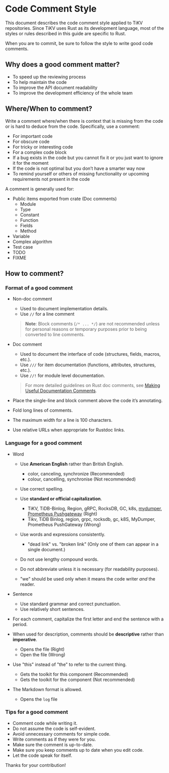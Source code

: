 # Code Comment Style

This document describes the code comment style applied to TiKV repositories. Since TiKV uses Rust as its development language, most of the styles or rules described in this guide are specific to Rust.

When you are to commit, be sure to follow the style to write good code comments.

## Why does a good comment matter?

- To speed up the reviewing process
- To help maintain the code
- To improve the API document readability
- To improve the development efficiency of the whole team

## Where/When to comment?

Write a comment where/when there is context that is missing from the code or is hard to deduce from the code. Specifically, use a comment:

- For important code
- For obscure code
- For tricky or interesting code
- For a complex code block
- If a bug exists in the code but you cannot fix it or you just want to ignore it for the moment
- If the code is not optimal but you don’t have a smarter way now
- To remind yourself or others of missing functionality or upcoming requirements not present in the code

A comment is generally used for:

- Public items exported from crate (Doc comments)
    - Module
    - Type
    - Constant
    - Function
    - Fields
    - Method
- Variable
- Complex algorithm
- Test case
- TODO
- FIXME

## How to comment?

### Format of a good comment

- Non-doc comment

    - Used to document implementation details.
    - Use `//` for a line comment
    > **Note**: Block comments (`/* ... */`) are not recommended unless for personal reasons or temporary purposes prior to being converted to line comments.
    
- Doc comment

    - Used to document the interface of code (structures, fields, macros, etc.).
    - Use `///` for item documentation (functions, attributes, structures, etc.).
    - Use `//!` for module level documentation.
    > For more detailed guidelines on Rust doc comments, see [Making Useful Documentation Comments](https://doc.rust-lang.org/book/ch14-02-publishing-to-crates-io.html#making-useful-documentation-comments).

- Place the single-line and block comment above the code it’s annotating.
- Fold long lines of comments.
- The maximum width for a line is 100 characters.
- Use relative URLs when appropriate for Rustdoc links.

### Language for a good comment

- Word
    
    - Use **American English** rather than British English.
        
        - color, canceling, synchronize     (Recommended)
        - colour, cancelling, synchronise   (Not recommended)
    
    - Use correct spelling.

    - Use **standard or official capitalization**.
        
        - TiKV, TiDB-Binlog, Region, gRPC, RocksDB, GC, k8s, [mydumper](https://github.com/maxbube/mydumper), [Prometheus Pushgateway](https://github.com/prometheus/pushgateway)   (Right)
        - Tikv, TiDB Binlog, region, grpc, rocksdb, gc, k8S, MyDumper, Prometheus PushGateway   (Wrong)

    - Use words and expressions consistently.
        
        - "dead link" vs. "broken link" (Only one of them can appear in a single document.)
    
    - Do not use lengthy compound words.

    - Do not abbreviate unless it is necessary (for readability purposes).

    - "we" should be used only when it means the code writer *and* the reader.

- Sentence

    - Use standard grammar and correct punctuation.
    - Use relatively short sentences.

- For each comment, capitalize the first letter and end the sentence with a period.

- When used for description, comments should be **descriptive** rather than **imperative**.

    - Opens the file   (Right)
    - Open the file    (Wrong)

- Use "this" instead of "the" to refer to the current thing.
    
    - Gets the toolkit for this component   (Recommended)
    - Gets the toolkit for the component    (Not recommended)

- The Markdown format is allowed.
    
    - Opens the `log` file

### Tips for a good comment

- Comment code while writing it.
- Do not assume the code is self-evident.
- Avoid unnecessary comments for simple code.
- Write comments as if they were for you.
- Make sure the comment is up-to-date.
- Make sure you keep comments up to date when you edit code.
- Let the code speak for itself.

Thanks for your contribution!